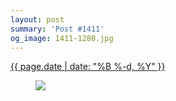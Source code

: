 ```yaml
---
layout: post
summary: 'Post #1411'
og_image: 1411-1280.jpg
---
```


<div class="post">
 <time>
  <a href="/1411">
   {{ page.date | date: "%B %-d, %Y" }}
  </a>
 </time>
 <a href="/1411">
  <figure data-taken="7/14/2021">
   <img sizes="(min-width: 700px) 50vw, calc(100vw - 2rem)" src="{{ site.assets_url }}/1411-640.jpg" srcset="{{ site.assets_url }}/1411-320.jpg 320w, {{ site.assets_url }}/1411-640.jpg 640w, {{ site.assets_url }}/1411-960.jpg 960w, {{ site.assets_url }}/1411-1280.jpg 1280w"/>
  </figure>
 </a>
</div>
